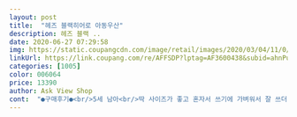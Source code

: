 ```yaml
---
layout: post 
title:  "헤즈 블랙히어로 아동우산" 
description: 헤즈 블랙 ..
date: 2020-06-27 07:29:58 
img: https://static.coupangcdn.com/image/retail/images/2020/03/04/11/0/f206dcf9-16d8-490b-857c-c8d43e2a35ee.jpg 
linkUrl: https://link.coupang.com/re/AFFSDP?lptag=AF3600438&subid=ahnPublicAsk&pageKey=1362690241&itemId=2394080282&vendorItemId=70305755377&traceid=V0-113-35cb8862b8f21732 
categories: [1005] 
color: 006064 
price: 13390 
author: Ask View Shop 
cont:  "●구매후기●<br/>5세 남아<br/>딱 사이즈가 좋고 혼자서 쓰기에 가벼워서 잘 쓰더라구요<br/>딱좋네요^^<br/>몇일전 장화랑 세트로 구입했어요 아이도 좋아하고 해서 잘샀다 생각하고 비오는날만 손꼽아 기다리다가 오늘 첨 장화신고 우산들고 유치원 갔어요 근데 우산피면 위에 고정되는게 아에 없이 왔었네요 집안에선 우산 피는거 아니라 해서 안펴보고 오늘 바로 들려보냈더니 아이가 손으로 고정시키면서 다녔데요ㅠㅠ 워낙 좋아했던지라 교환받고 싶었는데 품절이네요ㅠ 할수없이 반풍신청합니다ㅠ<br/>블랙히어로 직접 선택해서<br/>세트로 다구입했어요<br/>아들이7살인데<br/>우산은 m사이즈.<br/><br/>초등 저학년까지 사용가능하겠네요<br/>5세 남아<br/>딱 사이즈가 좋고 혼자서 쓰기에 가벼워서 잘 쓰더라구요<br/>딱좋네요^^<br/>몇일전 장화랑 세트로 구입했어요 아이도 좋아하고 해서 잘샀다 생각하고 비오는날만 손꼽아 기다리다가 오늘 첨 장화신고 우산들고 유치원 갔어요 근데 우산피면 위에 고정되는게 아에 없이 왔었네요 집안에선 우산 피는거 아니라 해서 안펴보고 오늘 바로 들려보냈더니 아이가 손으로 고정시키면서 다녔데요ㅠㅠ 워낙 좋아했던지라 교환받고 싶었는데 품절이네요ㅠ 할수없이 반풍신청합니다ㅠ<br/>블랙히어로 직접 선택해서<br/>세트로 다구입했어요<br/>아들이7살인데<br/>우산은 m사이즈.<br/><br/>초등 저학년까지 사용가능하겠네요<br/>" 
---
```

